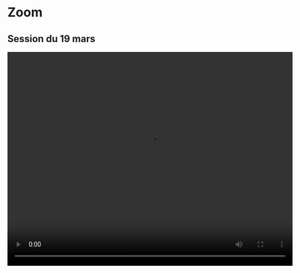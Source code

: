 # Zoom

## Session du 19 mars
 <video width="640" height="480" controls>
  <source src="zoom/zoom_1.mp4" type="video/mp4">
Your browser does not support the video tag.
</video> 
